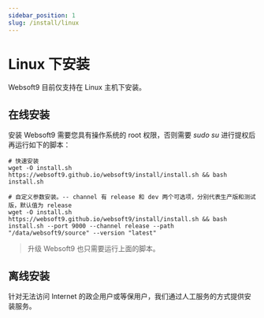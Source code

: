 ```yaml
---
sidebar_position: 1
slug: /install/linux
---
```



# Linux 下安装

Websoft9 目前仅支持在 Linux 主机下安装。  

## 在线安装

安装 Websoft9 需要您具有操作系统的 root 权限，否则需要 *sudo su* 进行提权后再运行如下的脚本：

```
# 快速安装
wget -O install.sh https://websoft9.github.io/websoft9/install/install.sh && bash install.sh

# 自定义参数安装。-- channel 有 release 和 dev 两个可选项，分别代表生产版和测试版，默认值为 release
wget -O install.sh https://websoft9.github.io/websoft9/install/install.sh && bash install.sh --port 9000 --channel release --path "/data/websoft9/source" --version "latest"
```

> 升级 Websoft9 也只需要运行上面的脚本。  

## 离线安装

针对无法访问 Internet 的政企用户或等保用户，我们通过人工服务的方式提供安装服务。
